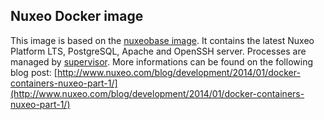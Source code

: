 ## Nuxeo Docker image

This image is based on the [nuxeobase image](https://github.com/nuxeo/nuxeo-tools-docker/nuxeobase). It contains the latest Nuxeo Platform LTS, PostgreSQL, Apache and OpenSSH server. Processes are managed by [supervisor](http://supervisord.org/). More informations can be found on the following blog post: [http://www.nuxeo.com/blog/development/2014/01/docker-containers-nuxeo-part-1/](http://www.nuxeo.com/blog/development/2014/01/docker-containers-nuxeo-part-1/)
